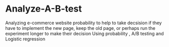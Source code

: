 # Analyze-A-B-test
Analyzing e-commerce website probability to help to take decsision if they have to implement the new page, keep the old page, or perhaps run the experiment longer to make their decision 
Using probability , A/B testing  and Logistic regression
